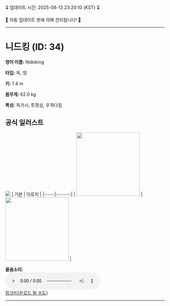 
⏳ 업데이트 시간: 2025-08-13 23:20:10 (KST) ⏳

🤖 자동 업데이트 봇에 의해 관리됩니다! 🤖

---

# 니드킹 (ID: 34)
**영어 이름:** Nidoking

**타입:** 독, 땅

**키:** 1.4 m

**몸무게:** 62.0 kg

**특성:** 독가시, 투쟁심, 우격다짐

## 공식 일러스트
![](https://raw.githubusercontent.com/PokeAPI/sprites/master/sprites/pokemon/other/official-artwork/34.png)
| 기본 | 이로치 |
|:----:|:------:|
| <img src="http://play.pokemonshowdown.com/sprites/ani/nidoking.gif" width="200"> | <img src="http://play.pokemonshowdown.com/sprites/ani-shiny/nidoking.gif" width="200"> |

**울음소리:**<br><audio controls src="https://raw.githubusercontent.com/PokeAPI/cries/main/cries/pokemon/latest/34.ogg"></audio><br> [링크(다운로드 될 수도)](https://raw.githubusercontent.com/PokeAPI/cries/main/cries/pokemon/latest/34.ogg)


---
